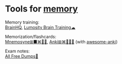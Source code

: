 
# Tools for [memory](https://adequate.life/memory/)

Memory training:  
[BrainHQ](https://www.brainhq.com/),
[Lumosity Brain Training☁](https://www.lumosity.com/en/)

Memorization/flashcards:  
[Mnemosyne⊞■⌘🐧🤖](https://mnemosyne-proj.org/),
[Anki⊞⌘🐧🍎🤖](https://apps.ankiweb.net/) (with [awesome-anki](https://github.com/tianshanghong/awesome-anki?tab=readme-ov-file))

Exam notes:  
[All Free Dumps💩](https://allfreedumps.com/)
